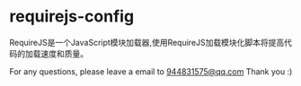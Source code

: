 # requirejs-config

RequireJS是一个JavaScript模块加载器,使用RequireJS加载模块化脚本将提高代码的加载速度和质量。

For any questions, please leave a email to 944831575@qq.com Thank you :)

